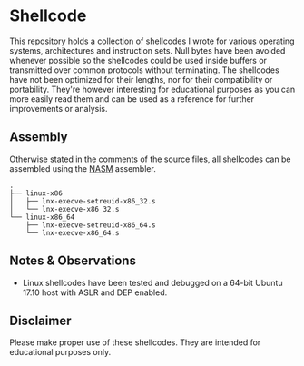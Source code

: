 # Shellcode
This repository holds a collection of shellcodes I wrote for various operating systems, architectures and instruction sets. Null bytes have been avoided whenever possible so the shellcodes could be used inside buffers or transmitted over common protocols without terminating. The shellcodes have not been optimized for their lengths, nor for their compatibility or portability. They're however interesting for educational purposes as you can more easily read them and can be used as a reference for further improvements or analysis.

## Assembly
Otherwise stated in the comments of the source files, all shellcodes can be assembled using the [NASM](http://www.nasm.us) assembler.

```
.
├── linux-x86
│   ├── lnx-execve-setreuid-x86_32.s
│   └── lnx-execve-x86_32.s
└── linux-x86_64
    ├── lnx-execve-setreuid-x86_64.s
    └── lnx-execve-x86_64.s
```

## Notes & Observations
 * Linux shellcodes have been tested and debugged on a 64-bit Ubuntu 17.10 host with ASLR and DEP enabled.

## Disclaimer
Please make proper use of these shellcodes. They are intended for educational purposes only.
